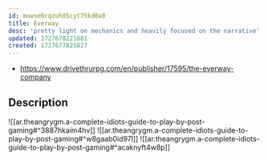 ```yaml
---
id: muwsm9rqzuh85cyt75kd0a8
title: Everway
desc: 'pretty light on mechanics and heavily focused on the narrative'
updated: 1727678221881
created: 1727677825827
---
```


- https://www.drivethrurpg.com/en/publisher/17595/the-everway-company

## Description

![[ar.theangrygm.a-complete-idiots-guide-to-play-by-post-gaming#^3887hkaim4hv]]
![[ar.theangrygm.a-complete-idiots-guide-to-play-by-post-gaming#^w8gaab0id97l]]
![[ar.theangrygm.a-complete-idiots-guide-to-play-by-post-gaming#^acaknyft4w8p]]